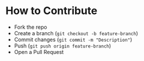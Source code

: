 # How to Contribute
- Fork the repo
- Create a branch (`git checkout -b feature-branch`)
- Commit changes (`git commit -m "Description"`)
- Push (`git push origin feature-branch`)
- Open a Pull Request
